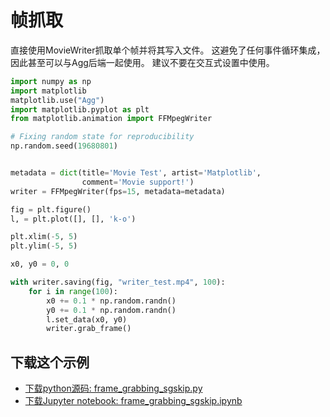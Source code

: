 # 帧抓取

直接使用MovieWriter抓取单个帧并将其写入文件。 这避免了任何事件循环集成，因此甚至可以与Agg后端一起使用。 建议不要在交互式设置中使用。

```python
import numpy as np
import matplotlib
matplotlib.use("Agg")
import matplotlib.pyplot as plt
from matplotlib.animation import FFMpegWriter

# Fixing random state for reproducibility
np.random.seed(19680801)


metadata = dict(title='Movie Test', artist='Matplotlib',
                comment='Movie support!')
writer = FFMpegWriter(fps=15, metadata=metadata)

fig = plt.figure()
l, = plt.plot([], [], 'k-o')

plt.xlim(-5, 5)
plt.ylim(-5, 5)

x0, y0 = 0, 0

with writer.saving(fig, "writer_test.mp4", 100):
    for i in range(100):
        x0 += 0.1 * np.random.randn()
        y0 += 0.1 * np.random.randn()
        l.set_data(x0, y0)
        writer.grab_frame()
```

## 下载这个示例
            
- [下载python源码: frame_grabbing_sgskip.py](https://matplotlib.org/_downloads/frame_grabbing_sgskip.py)
- [下载Jupyter notebook: frame_grabbing_sgskip.ipynb](https://matplotlib.org/_downloads/frame_grabbing_sgskip.ipynb)